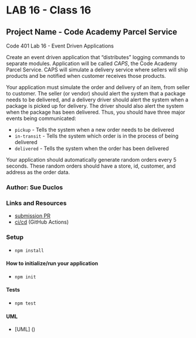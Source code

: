 # LAB 16 - Class 16

## Project Name - Code Academy Parcel Service

Code 401 Lab 16 - Event Driven Applications

Create an event driven application that “distributes” logging commands to separate modules. Application will be called *CAPS*, the Code Academy Parcel Service. CAPS will simulate a delivery service where sellers will ship products and be notified when customer receives those products.

Your application must simulate the order and delivery of an item, from seller to customer. The seller (or vendor) should alert the system that a package needs to be delivered, and a delivery driver should alert the system when a package is picked up for delivery. The driver should also alert the system when the package has been delivered. Thus, you should have three major events being communicated:

- `pickup` - Tells the system when a new order needs to be delivered
- `in-transit` - Tells the system which order is in the process of being delivered
- `delivered` - Tells the system when the order has been delivered

Your application should automatically generate random orders every 5 seconds. These random orders should have a store, id, customer, and address as the order data.

### Author: Sue Duclos

### Links and Resources

- [submission PR](https://github.com/sueduclos-401-advanced-javascript/lab-16/pull/1)
- [ci/cd](https://github.com/sueduclos-401-advanced-javascript/lab-16/actions) (GitHub Actions)

### Setup

- `npm install`

#### How to initialize/run your application

- `npm init`

#### Tests

- `npm test`


#### UML

- [UML] ()
